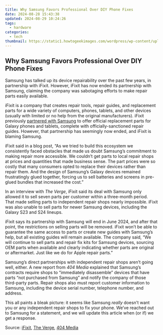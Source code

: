 ```yaml
---
title: Why Samsung Favors Professional Over DIY Phone Fixes
date: 2024-08-28 15:43:38
updated: 2024-08-29 10:24:26
tags:
  - hardware
categories:
  - tech
thumbnail: https://static1.howtogeekimages.com/wordpress/wp-content/uploads/wm/2024/01/rear-cameras-on-the-back-of-the-samsung-galaxy-s24-ultra-2-1.jpg
---
```


## Why Samsung Favors Professional Over DIY Phone Fixes

Samsung has talked up its device repairability over the past few years, in partnership with iFixit. However, iFixit has now ended its partnership with Samsung, claiming the company was sabotaging efforts to make repair parts easily available.

 iFixit is a company that creates repair tools, repair guides, and replacement parts for a wide variety of computers, phones, tablets, and other devices (usually with limited or no help from the original manufacturers). iFixit previously [partnered with Samsung](https://facebook-video-content.techidaily.com/new-in-2024-instagram-video-tricks-uncovered/) to offer official replacement parts for Galaxy phones and tablets, complete with officially-sanctioned repair guides. However, that partnership has seemingly now ended, and iFixit is blaming Samsung.

 iFixit said in a blog post, “As we tried to build this ecosystem we consistently faced obstacles that made us doubt Samsung’s commitment to making repair more accessible. We couldn’t get parts to local repair shops at prices and quantities that made business sense. The part prices were so costly that many consumers opted to replace their devices rather than repair them. And the design of Samsung’s Galaxy devices remained frustratingly glued together, forcing us to sell batteries and screens in pre-glued bundles that increased the cost.”

 In an interview with _The Verge_, iFixit said its deal with Samsung only allowed it to sell seven parts per customer within a three-month period. That made selling parts to independent repair shops nearly impossible. iFixit was also unable to sell parts for newer Samsung devices, including the Galaxy S23 and S24 lineups.

 iFixit says its partnership with Samsung will end in June 2024, and after that point, the restrictions on selling parts will be removed. iFixit won’t be able to guarantee the same access to parts or create new guides with Samsung’s help, but all existing guides will remain available. The company said, “We will continue to sell parts and repair fix kits for Samsung devices, sourcing OEM parts when available and clearly indicating whether parts are original or aftermarket. Just like we do for Apple repair parts.”

 Samsung’s direct partnerships with independent repair shops aren’t going well, either. A new report from _404 Media_ explained that Samsung’s contracts require shops to “immediately disassemble” devices that have parts “not purchased from Samsung” and notify the company of those third-party parts. Repair shops also must report customer information to Samsung, including the device serial number, telephone number, and address.

 This all paints a bleak picture: it seems like Samsung _really_ doesn’t want you or any independent repair shops to fix your phone. We’ve reached out to Samsung for a statement, and we will update this article when (or if) we get a response.

 Source: [iFixit](https://www.ifixit.com/News/96162/were-ending-our-samsung-collaboration), [The Verge](https://www.theverge.com/samsung/2024/5/23/24162135/ifixit-end-samsung-repair-parts-deal), [404 Media](https://www.404media.co/samsung-requires-independent-repair-shops-to-share-customer-data-snitch-on-people-who-use-aftermarket-parts-leaked-contract-shows/)

<ins class="adsbygoogle"
     style="display:block"
     data-ad-format="autorelaxed"
     data-ad-client="ca-pub-7571918770474297"
     data-ad-slot="1223367746"></ins>



<ins class="adsbygoogle"
     style="display:block"
     data-ad-client="ca-pub-7571918770474297"
     data-ad-slot="8358498916"
     data-ad-format="auto"
     data-full-width-responsive="true"></ins>
